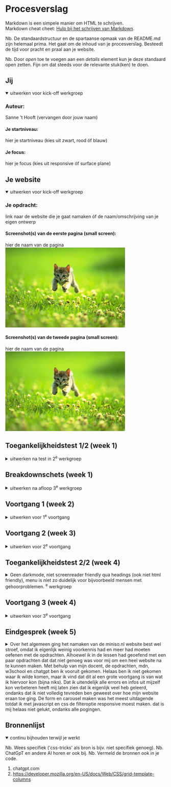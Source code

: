 # Procesverslag
Markdown is een simpele manier om HTML te schrijven.  
Markdown cheat cheet: [Hulp bij het schrijven van Markdown](https://github.com/adam-p/markdown-here/wiki/Markdown-Cheatsheet).

Nb. De standaardstructuur en de spartaanse opmaak van de README.md zijn helemaal prima. Het gaat om de inhoud van je procesverslag. Besteedt de tijd voor pracht en praal aan je website.

Nb. Door *open* toe te voegen aan een *details* element kun je deze standaard open zetten. Fijn om dat steeds voor de relevante stuk(ken) te doen.





## Jij

<details open>
  <summary>uitwerken voor kick-off werkgroep</summary>

  ### Auteur:
  Sanne 't Hooft (vervangen door jouw naam)

  #### Je startniveau:
  hier je startniveau (kies uit zwart, rood óf blauw)

  #### Je focus:
  hier je focus (kies uit responsive óf surface plane)
 
</details>





## Je website

<details open>
  <summary>uitwerken voor kick-off werkgroep</summary>

  ### Je opdracht:
  link naar de website die je gaat namaken óf de naam/omschrijving van je eigen ontwerp

  #### Screenshot(s) van de eerste pagina (small screen): 
  hier de naam van de pagina  
  <img src="readme-images/dummy-plaatje.jpg" width="375px" alt="omschrijving van de pagina">

  #### Screenshot(s) van de tweede pagina (small screen):
  hier de naam van de pagina  
  <img src="readme-images/dummy-plaatje.jpg" width="375px" alt="omschrijving van de pagina">
 
</details>



## Toegankelijkheidstest 1/2 (week 1)

<details>
  <summary>uitwerken na test in 2<sup>e</sup> werkgroep</summary>

  ### Bevindingen
  Lijst met je bevindingen die in de test naar voren kwamen:

</details>



## Breakdownschets (week 1)

<details>
  <summary>uitwerken na afloop 3<sup>e</sup> werkgroep</summary>

  ### de hele pagina: 
  <img src="readme-images/dummy-plaatje.jpg" width="375px" alt="breakdown van de hele pagina">

  ### dynamisch deel (bijv menu): 
  <img src="readme-images/dummy-plaatje.jpg" width="375px" alt="breakdown van een dynamisch deel">

  ### wellicht nog een dynamisch deel (bijv filter): 
  <img src="readme-images/dummy-plaatje.jpg" width="375px" alt="breakdown van nog een dynamisch deel">

</details>





## Voortgang 1 (week 2)

<details>
  <summary>uitwerken voor 1<sup>e</sup> voortgang</summary>

  ### Stand van zaken
  hier dit ging goed & dit was lastig (neem ook screenshots op van delen van je website en code)


  ### Agenda voor meeting
  samen met je groepje opstellen

  | student 1      | student 2          | student 3    | student 4        |
  | Fatima            | Choice                | ---          | ---              |
  | dit bespreken  | en dit             | en ik dit    | en dan ik dat    |
  | en dat ook nog | dit als er tijd is | nog een punt | dit wil ik zeker |
  | hamburger menu animatie            | ...                | ...          | ...              |


  ### Verslag van meeting
  hier na afloop snel de uitkomsten van de meeting vastleggen

  - ipv class, pseudoselectoren
  - geen > tekens

</details>





## Voortgang 2 (week 3)

<details>
  <summary>uitwerken voor 2<sup>e</sup> voortgang</summary>

  ### Stand van zaken
  hier dit ging goed & dit was lastig (neem ook screenshots op van delen van je website en code)


  ### Agenda voor meeting
  samen met je groepje opstellen

  | student 1      | student 2          | student 3    | student 4        |
  | Fatima          | Zhafira              | ---          | ---              |
  | Form  | en dit             | en ik dit    | en dan ik dat    |
  | Plaatjes | dit als er tijd is | nog een punt | dit wil ik zeker |
  |          | ...                | ...          | ...              |


  ### Verslag van meeting
  hier na afloop snel de uitkomsten van de meeting vastleggen

  - Calc gebruiken
  - Geen GetElementById
- ...

</details>





## Toegankelijkheidstest 2/2 (week 4)

<details>
  <summary>Geen darkmode, niet screenreader friendly qua headings (ook niet html friendly), menu is niet zo duidelijk voor bijvoorbeeld mensen met gehoorproblemen. <sup>e</sup> werkgroep</summary>

  ### Bevindingen
  De website kan nu in darkmode gebruikt worden. Ik heb headings voor elke sectie/ article, sommigen zijn wel verborgen. Bij mijn menu zie je ook 'menu' staan.

</details>





## Voortgang 3 (week 4)

<details>
  <summary>uitwerken voor 3<sup>e</sup> voortgang</summary>

  ### Stand van zaken
  hier dit ging goed & dit was lastig (neem ook screenshots op van delen van je website en code)


  ### Agenda voor meeting
  samen met je groepje opstellen

  | student 1      | student 2          | student 3    | student 4        |
  | Fatima         | Zhafira              | ---          | ---              |
  | Responsiveness  | en dit             | en ik dit    | en dan ik dat    |
  | en dat ook nog | dit als er tijd is | nog een punt | dit wil ik zeker |
  | ...            | ...                | ...          | ...              |


  ### Verslag van meeting
  hier na afloop snel de uitkomsten van de meeting vastleggen

  - Mobiel beginnen --> desktop
  - punt 2
  - nog een punt
  - ...

</details>





## Eindgesprek (week 5)

<details>
  <summary>Over het algemeen ging het namaken van de miniso.nl website best wel stroef, omdat ik eigenlijk weinig voorkennis had en meer had moeten oefenen met de opdrachten. Alhoewel ik in de lessen had geoefend met een paar opdrachten dat dat niet genoeg was voor mij om een heel website na te kunnen maken. Met behulp van mijn docent, de opdrachten, mdn, w3school en chatgpt ben ik vooruit gekomen. Helaas ben ik niet gekomen waar ik wilde komen, maar ik vind dat dit al een grote voortgang is van wat ik hiervoor kon (bijna niks). Dat ik uitendelijk alle errors en infos uit mijzelf kon verbeteren heeft mij laten zien dat ik eigenlijk veel heb geleerd, ondanks dat ik niet volledig tevreden ben geweest over hoe mijn website eraan toe ging. De form en carousel maken was het meest uitdagende totdat ik met javascript en css de filteroptie responsive moest maken. dat is mij helaas niet gelukt, ondanks alle pogingen.</summary>

  ### Je uitkomst - karakteristiek screenshots:
  Ik heb geleerd dat ik beter geen placeholder kan gebruiken voor 'date' en hoe ik de form het best responsive kon maken. Ik heb geleerd hoe ik met grid-column-start en end kon werken, maar het eerst beter kon uittekenen op papier.
  <img src="readme-images/formminiso.png" width="375px" alt="uitomst opdracht 1">


  ### Dit ging goed/Heb ik geleerd: 
  IK heb geleerd hoe ik display: block; kan gebruiken om onnodig witruimte te verwijderen.
  <img src="readme-images/minisowinkels.png" width="375px" alt="top">


  ### Dit was lastig/Is niet gelukt:
  Ik heb geleerd hoe ik met javascript de carousel kon laten bewegen en hoe ik met overflow hidden dat balkje kon verbergen.
  <img src="readme-images/carousel.png" width="375px" alt="bummer">
</details>





## Bronnenlijst

<details open>
  <summary>continu bijhouden terwijl je werkt</summary>

  Nb. Wees specifiek ('css-tricks' als bron is bijv. niet specifiek genoeg). 
  Nb. ChatGpT en andere AI horen er ook bij.
  Nb. Vermeld de bronnen ook in je code.

  1. chatgpt.com
  2. https://developer.mozilla.org/en-US/docs/Web/CSS/grid-template-columns

</details>